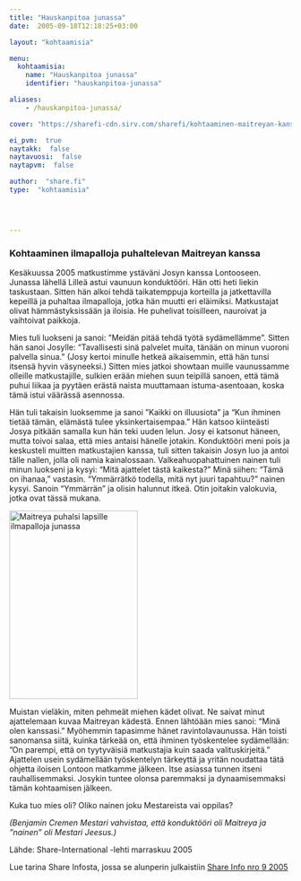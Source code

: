 ```yaml
---
title: "Hauskanpitoa junassa"
date:  2005-09-18T12:18:25+03:00

layout: "kohtaamisia"

menu:
  kohtaamisia:
    name: "Hauskanpitoa junassa"
    identifier: "hauskanpitoa-junassa"

aliases:
    - /hauskanpitoa-junassa/

cover: "https://sharefi-cdn.sirv.com/sharefi/kohtaaminen-maitreyan-kanssa-hauskanpitoa-junassa-2013-03.jpg"

ei_pvm:  true
naytakk:  false
naytavuosi:  false
naytapvm:  false

author:  "share.fi"
type:  "kohtaamisia"



 
---
```

<h3>Kohtaaminen ilmapalloja puhaltelevan Maitreyan kanssa</h3>

<p>Kesäkuussa 2005 matkustimme ystäväni Josyn kanssa Lontooseen. Junassa lähellä Lilleä astui vaunuun konduktööri. Hän otti heti liekin taskustaan. Sitten hän alkoi tehdä taikatemppuja korteilla ja jatkettavilla kepeillä ja puhaltaa ilmapalloja, jotka hän muutti eri eläimiksi. Matkustajat olivat hämmästyksissään ja iloisia. He puhelivat toisilleen, nauroivat ja vaihtoivat paikkoja.</p>
<p>Mies tuli luokseni ja sanoi: ”Meidän pitää tehdä työtä sydämellämme”. Sitten hän sanoi Josylle: “Tavallisesti sinä palvelet muita, tänään on minun vuoroni palvella sinua.” (Josy kertoi minulle hetkeä aikaisemmin, että hän tunsi itsensä hyvin väsyneeksi.) Sitten mies jatkoi showtaan muille vaunussamme olleille matkustajille, sulkien erään miehen suun teipillä sanoen, että tämä puhui liikaa ja pyytäen erästä naista muuttamaan istuma-asentoaan, koska tämä istui väärässä asennossa.</p>
<p>Hän tuli takaisin luoksemme ja sanoi ”Kaikki on illuusiota” ja “Kun ihminen tietää tämän, elämästä tulee yksinkertaisempaa.” Hän katsoo kiinteästi Josya pitkään samalla kun hän teki uuden lelun. Josy ei katsonut häneen, mutta toivoi salaa, että mies antaisi hänelle jotakin. Konduktööri meni pois ja keskusteli muitten matkustajien kanssa, tuli sitten takaisin Josyn luo ja antoi tälle nallen, jolla oli namia kainalossaan. Valkeahuopahattuinen nainen tuli minun luokseni ja kysyi: “Mitä ajattelet tästä kaikesta?” Minä siihen: “Tämä on ihanaa,” vastasin. “Ymmärrätkö todella, mitä nyt juuri tapahtuu?” nainen kysyi. Sanoin “Ymmärrän” ja olisin halunnut itkeä. Otin joitakin valokuvia, jotka ovat tässä mukana.</p>
<p class="alignright pc55"><img src="https://sharefi-cdn.sirv.com/sharefi/kohtaaminen-maitreyan-kanssa-junan-konduktoori-2013-03.jpg" width="229" height="336" alt="Maitreya puhalsi lapsille ilmapalloja junassa" /></p>
<p>Muistan vieläkin, miten pehmeät miehen kädet olivat. Ne saivat minut ajattelemaan kuvaa Maitreyan kädestä. Ennen lähtöään mies sanoi: “Minä olen kanssasi.” Myöhemmin tapasimme hänet ravintolavaunussa. Hän toisti sanomansa siitä, kuinka tärkeää on, että ihminen työskentelee sydämellään: ”On parempi, että on tyytyväisiä matkustajia kuin saada valituskirjeitä.” Ajattelen usein sydämellään työskentelyn tärkeyttä ja yritän noudattaa tätä ohjetta iloisen Lontoon matkamme jälkeen. Itse asiassa tunnen itseni rauhallisemmaksi. Josykin tuntee olonsa paremmaksi ja dynaamisemmaksi tämän kohtaamisen jälkeen.</p>
<p>Kuka tuo mies oli? Oliko nainen joku Mestareista vai oppilas?</p>
<p><em>(Benjamin Cremen Mestari vahvistaa, että konduktööri oli Maitreya ja ”nainen” oli Mestari Jeesus.)</em></p>
<p>Lähde: Share-International -lehti marraskuu 2005</p>
<p>Lue tarina Share Infosta, jossa se alunperin julkaistiin <a href="https://sharefi-cdn.sirv.com/sharefi/info_2005-9-111105.pdf" target="_blank" class="external" rel="nofollow">Share Info nro 9 2005</a></p>